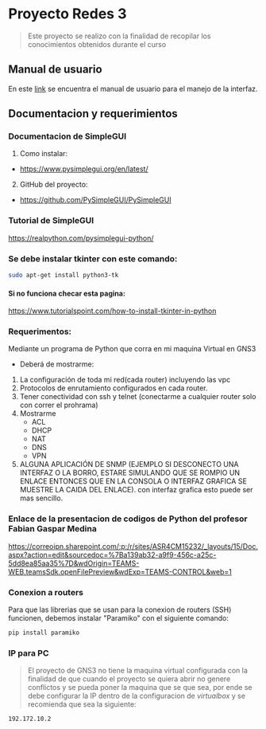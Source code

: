 # Proyecto Redes 3
> Este proyecto se realizo con la finalidad de recopilar los conocimientos obtenidos durante el curso

## Manual de usuario
En este [link](https://www.canva.com/design/DAFl9vMW5Ks/NQHNk-S5XwnD9eCMwqbuEQ/edit?utm_content=DAFl9vMW5Ks&utm_campaign=designshare&utm_medium=link2&utm_source=sharebutton) se encuentra el manual de usuario para el manejo de la interfaz.

## Documentacion y requerimientos
### Documentacion de SimpleGUI
1. Como instalar:
* https://www.pysimplegui.org/en/latest/
2. GitHub del proyecto:
* https://github.com/PySimpleGUI/PySimpleGUI

### Tutorial de SimpleGUI
https://realpython.com/pysimplegui-python/

### Se debe instalar tkinter con este comando:
```bash
sudo apt-get install python3-tk 
```
#### Si no funciona checar esta pagina:
https://www.tutorialspoint.com/how-to-install-tkinter-in-python

### Requerimentos:
Mediante un programa de Python ​que corra en mi maquina Virtual  en GNS3​
- Deberá de mostrarme:​
1. La configuración de toda mi red(cada router) incluyendo las vpc​
2. Protocolos de enrutamiento configurados en cada router.​
3. Tener conectividad con ssh y telnet (conectarme a cualquier router solo con correr el prohrama)​
4. Mostrarme  ​
    * ACL​
    * DHCP​
    * NAT​
    * DNS​
    * VPN​
5. ALGUNA APLICACIÓN DE SNMP (EJEMPLO SI DESCONECTO UNA INTERFAZ O LA BORRO, ESTARE SIMULANDO QUE SE ROMPIO UN 
ENLACE ENTONCES QUE EN LA CONSOLA O INTERFAZ GRAFICA SE MUESTRE LA CAIDA DEL ENLACE). con interfaz grafica esto puede ser mas sencillo.​

### Enlace de la presentacion de codigos de Python del profesor Fabian Gaspar Medina
https://correoipn.sharepoint.com/:p:/r/sites/ASR4CM15232/_layouts/15/Doc.aspx?action=edit&sourcedoc=%7Ba139ab32-a9f9-456c-a25c-5dd8ea85aa35%7D&wdOrigin=TEAMS-WEB.teamsSdk.openFilePreview&wdExp=TEAMS-CONTROL&web=1

### Conexion a routers
Para que las librerias que se usan para la conexion de routers (SSH) funcionen, debemos instalar "Paramiko" con el siguiente comando:
```bash
pip install paramiko
```

### IP para PC
> El proyecto de GNS3 no tiene la maquina virtual configurada con la finalidad de que cuando el proyecto se quiera abrir no genere conflictos y se pueda poner la maquina que se que sea, por ende se debe configurar la IP dentro de la configuracion de *virtualbox* y se recomienda que sea la siguiente:
```bash
192.172.10.2
```